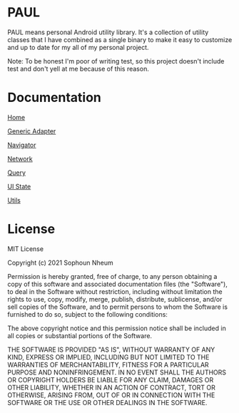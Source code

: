 # PAUL

PAUL means personal Android utility library. It's a collection of utility classes that
I have combined as a single binary to make it easy to customize and up to date for my all of my personal
project.

Note: To be honest I'm poor of writing test, so this project doesn't include test and don't yell at me because of this reason.

# Documentation

[Home](docs/poul/index.md)

[Generic Adapter](docs/poul/com.sophoun.generic_adapter/index.md)

[Navigator](docs/poul/com.sophoun.navigator/index.md)

[Network](docs/poul/com.sophoun.network/index.md)

[Query](docs/poul/com.sophoun.query/index.md)

[UI State](docs/poul/com.sophoun.ui_state/index.md)

[Utils](docs/poul/com.sophoun.utils/index.md)


# License

MIT License

Copyright (c) 2021 Sophoun Nheum

Permission is hereby granted, free of charge, to any person obtaining a copy
of this software and associated documentation files (the "Software"), to deal
in the Software without restriction, including without limitation the rights
to use, copy, modify, merge, publish, distribute, sublicense, and/or sell
copies of the Software, and to permit persons to whom the Software is
furnished to do so, subject to the following conditions:

The above copyright notice and this permission notice shall be included in all
copies or substantial portions of the Software.

THE SOFTWARE IS PROVIDED "AS IS", WITHOUT WARRANTY OF ANY KIND, EXPRESS OR
IMPLIED, INCLUDING BUT NOT LIMITED TO THE WARRANTIES OF MERCHANTABILITY,
FITNESS FOR A PARTICULAR PURPOSE AND NONINFRINGEMENT. IN NO EVENT SHALL THE
AUTHORS OR COPYRIGHT HOLDERS BE LIABLE FOR ANY CLAIM, DAMAGES OR OTHER
LIABILITY, WHETHER IN AN ACTION OF CONTRACT, TORT OR OTHERWISE, ARISING FROM,
OUT OF OR IN CONNECTION WITH THE SOFTWARE OR THE USE OR OTHER DEALINGS IN THE
SOFTWARE.
